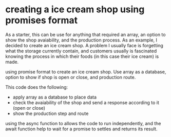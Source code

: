 # creating a ice cream shop using promises format

As a starter, this can be use for anything that required an array, an option to show the shop avaiability, and the production process.
As an example, I decided to create an ice cream shop. A problem I usually face is forgetting what the storage currently contain, and 
customers usually is fascinated knowing the process in which their foods (in this case their ice cream) is made. 

using promise format to create an ice cream shop. Use array as a database, option to show if shop is open or close, and production route.

This code does the following:
- apply array as a database to place data
- check the avaiability of the shop and send a response according to it (open or close)
- show the production step and route

using the async function to allows the code to run independently, and the await function help
to wait for a promise to settles and returns its result. 


